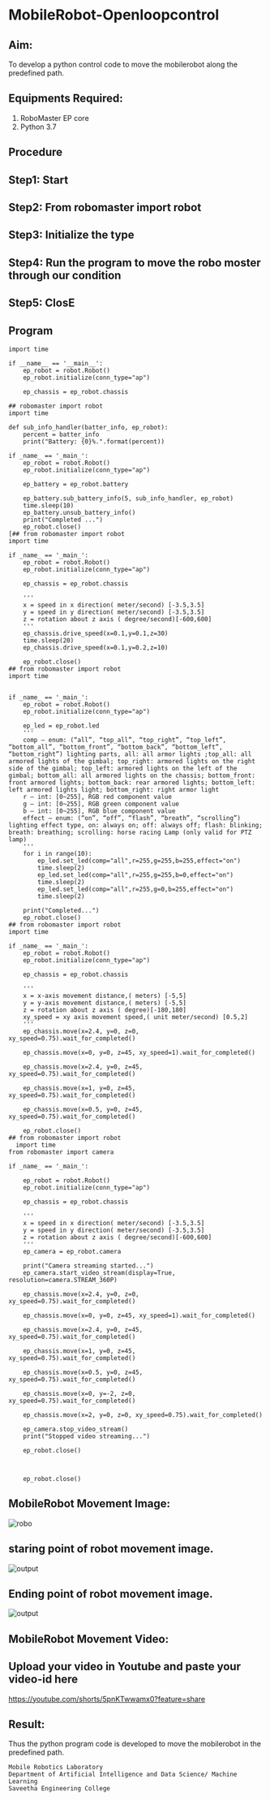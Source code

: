 # MobileRobot-Openloopcontrol
## Aim:

To develop a python control code to move the mobilerobot along the predefined path.

## Equipments Required:
1. RoboMaster EP core
2. Python 3.7

## Procedure

## Step1: Start

## Step2: From robomaster import robot

## Step3: Initialize the type

## Step4: Run the program to move the robo moster through our condition

## Step5: ClosE

## Program
```from robomaster import robot
import time

if __name__ == '__main__':
    ep_robot = robot.Robot()
    ep_robot.initialize(conn_type="ap")

    ep_chassis = ep_robot.chassis

## robomaster import robot
import time

def sub_info_handler(batter_info, ep_robot):
    percent = batter_info
    print("Battery: {0}%.".format(percent))

if _name_ == '_main_':
    ep_robot = robot.Robot()
    ep_robot.initialize(conn_type="ap")

    ep_battery = ep_robot.battery

    ep_battery.sub_battery_info(5, sub_info_handler, ep_robot)
    time.sleep(10)
    ep_battery.unsub_battery_info()
    print("Completed ...")
    ep_robot.close()
[## from robomaster import robot
import time

if _name_ == '_main_':
    ep_robot = robot.Robot()
    ep_robot.initialize(conn_type="ap")

    ep_chassis = ep_robot.chassis

    '''
    x = speed in x direction( meter/second) [-3.5,3.5]
    y = speed in y direction( meter/second) [-3.5,3.5]
    z = rotation about z axis ( degree/second)[-600,600]
    '''
    ep_chassis.drive_speed(x=0.1,y=0.1,z=30)
    time.sleep(20)
    ep_chassis.drive_speed(x=0.1,y=0.2,z=10)

    ep_robot.close()
## from robomaster import robot
import time


if _name_ == '_main_':
    ep_robot = robot.Robot()
    ep_robot.initialize(conn_type="ap")

    ep_led = ep_robot.led
    '''
    comp – enum: (“all”, “top_all”, “top_right”, “top_left”, “bottom_all”, “bottom_front”, “bottom_back”, “bottom_left”, “bottom_right”) lighting parts, all: all armor lights ;top_all: all armored lights of the gimbal; top_right: armored lights on the right side of the gimbal; top_left: armored lights on the left of the gimbal; bottom_all: all armored lights on the chassis; bottom_front: front armored lights; bottom_back: rear armored lights; bottom_left: left armored lights light; bottom_right: right armor light
    r – int: [0~255], RGB red component value
    g – int: [0~255], RGB green component value
    b – int: [0~255], RGB blue component value
    effect – enum: (“on”, “off”, “flash”, “breath”, “scrolling”) lighting effect type, on: always on; off: always off; flash: blinking; breath: breathing; scrolling: horse racing Lamp (only valid for PTZ lamp)
    '''
    for i in range(10):
        ep_led.set_led(comp="all",r=255,g=255,b=255,effect="on")   
        time.sleep(2)
        ep_led.set_led(comp="all",r=255,g=255,b=0,effect="on")
        time.sleep(2)
        ep_led.set_led(comp="all",r=255,g=0,b=255,effect="on")
        time.sleep(2)     
    
    print("Completed...")
    ep_robot.close()
## from robomaster import robot
import time

if _name_ == '_main_':
    ep_robot = robot.Robot()
    ep_robot.initialize(conn_type="ap")

    ep_chassis = ep_robot.chassis

    '''
    x = x-axis movement distance,( meters) [-5,5]
    y = y-axis movement distance,( meters) [-5,5]
    z = rotation about z axis ( degree)[-180,180]
    xy_speed = xy axis movement speed,( unit meter/second) [0.5,2]
    '''
    ep_chassis.move(x=2.4, y=0, z=0, xy_speed=0.75).wait_for_completed()

    ep_chassis.move(x=0, y=0, z=45, xy_speed=1).wait_for_completed()

    ep_chassis.move(x=2.4, y=0, z=45, xy_speed=0.75).wait_for_completed()

    ep_chassis.move(x=1, y=0, z=45, xy_speed=0.75).wait_for_completed()

    ep_chassis.move(x=0.5, y=0, z=45, xy_speed=0.75).wait_for_completed()

    ep_robot.close()
## from robomaster import robot
  import time
from robomaster import camera

if _name_ == '_main_':

    ep_robot = robot.Robot()
    ep_robot.initialize(conn_type="ap")

    ep_chassis = ep_robot.chassis

    '''
    x = speed in x direction( meter/second) [-3.5,3.5]
    y = speed in y direction( meter/second) [-3.5,3.5]
    z = rotation about z axis ( degree/second)[-600,600]
    '''
    ep_camera = ep_robot.camera

    print("Camera streaming started...")
    ep_camera.start_video_stream(display=True, resolution=camera.STREAM_360P)    
    
    ep_chassis.move(x=2.4, y=0, z=0, xy_speed=0.75).wait_for_completed()

    ep_chassis.move(x=0, y=0, z=45, xy_speed=1).wait_for_completed()

    ep_chassis.move(x=2.4, y=0, z=45, xy_speed=0.75).wait_for_completed()

    ep_chassis.move(x=1, y=0, z=45, xy_speed=0.75).wait_for_completed()

    ep_chassis.move(x=0.5, y=0, z=45, xy_speed=0.75).wait_for_completed()

    ep_chassis.move(x=0, y=-2, z=0, xy_speed=0.75).wait_for_completed()

    ep_chassis.move(x=2, y=0, z=0, xy_speed=0.75).wait_for_completed()
    
    ep_camera.stop_video_stream()
    print("Stopped video streaming...")
    
    ep_robot.close()


    
    ep_robot.close()
```

## MobileRobot Movement Image:

![robo](./img/robomaster.png)
## staring  point of robot movement image.
![output](output1.png)
## Ending point of robot movement image.
![output](output2.png)

## MobileRobot Movement Video:

## Upload your video in Youtube and paste your video-id here

https://youtube.com/shorts/5pnKTwwamx0?feature=share


## Result:
Thus the python program code is developed to move the mobilerobot in the predefined path.


```
Mobile Robotics Laboratory
Department of Artificial Intelligence and Data Science/ Machine Learning
Saveetha Engineering College
```
